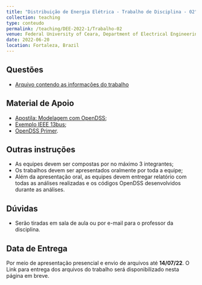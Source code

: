 ```yaml
---
title: "Distribuição de Energia Elétrica - Trabalho de Disciplina - 02"
collection: teaching
type: conteudo
permalink: /teaching/DEE-2022-1/Trabalho-02
venue: Federal University of Ceara, Department of Electrical Engineering
date: 2022-06-20
location: Fortaleza, Brazil
---
```


## Questões
- [Arquivo contendo as informações do trabalho](https://drive.google.com/file/d/1HR4Fp6gjp5WV6Q68u1CXGytLVBWfBUu0/view?usp=sharing)

## Material de Apoio
- [Apostila: Modelagem com OpenDSS](https://drive.google.com/file/d/1g1pMCQq47ujibAcYGyPHo6OJysttdqAS/view?usp=sharing);
- [Exemplo IEEE 13bus](https://drive.google.com/drive/folders/1m3qxwnlOBltpzA65mTkhH_9pyR7PJvye?usp=sharing);
- [OpenDSS Primer](https://drive.google.com/file/d/1eHZMbamc9bbXHwBbmffZzxe3zG9F3Myx/view?usp=sharing).

## Outras instruções
- As equipes devem ser compostas por no máximo 3 integrantes;
- Os trabalhos devem ser apresentados oralmente por toda a equipe;
- Além da apresentação oral, as equipes devem entregar relatório com todas as análises realizadas e os códigos OpenDSS desenvolvidos durante as análises.

## Dúvidas
- Serão tiradas em sala de aula ou por e-mail para o professor da disciplina.

## Data de Entrega
Por meio de apresentação presencial e envio de arquivos até **14/07/22**.
O Link para entrega dos arquivos do trabalho será disponibilizado nesta página em breve.
